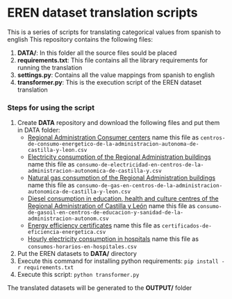 # EREN dataset translation scripts

This is a series of scripts for translating categorical values from spanish to english
This repository contains the following files:

1. **DATA/**: In this folder all the source files sould be placed
2. **requirements.txt**: This file contains all the library requirements for running the translation
3. **settings.py**: Contains all the value mappings from spanish to english
4. **transformer.py**: This is the execution script of the EREN dataset translation

### Steps for using the script

1. Create **DATA** repository and download the following files and put them in DATA folder:
   + [Regional Administration Consumer centers](https://analisis.datosabiertos.jcyl.es/explore/dataset/centros-de-consumo-energetico-de-la-administracion-autonoma-de-castilla-y-leon/export/?disjunctive.organismo_consejeria&disjunctive.centro_gestor&disjunctive.tipo_de_centro_de_consumo) name this file as `centros-de-consumo-energetico-de-la-administracion-autonoma-de-castilla-y-leon.csv`
   + [Electricity consumption of the Regional Administration buildings](https://analisis.datosabiertos.jcyl.es/explore/dataset/consumo-de-electricidad-en-centros-de-la-administracion-autonomica-de-castilla-y/export/?disjunctive.tipo_de_punto_de_medida) name this file as `consumo-de-electricidad-en-centros-de-la-administracion-autonomica-de-castilla-y.csv`
   + [Natural gas consumption of the Regional Administration buildings](https://analisis.datosabiertos.jcyl.es/explore/dataset/consumo-de-gas-en-centros-de-la-administracion-autonomica-de-castilla-y-leon/export/) name this file as `consumo-de-gas-en-centros-de-la-administracion-autonomica-de-castilla-y-leon.csv`
   + [Diesel consumption in education, health and culture centres of the Regional Administration of Castilla y León](https://analisis.datosabiertos.jcyl.es/explore/dataset/consumo-de-gasoil-en-centros-de-educacion-y-sanidad-de-la-administracion-autonom/export/) name this file as `consumo-de-gasoil-en-centros-de-educacion-y-sanidad-de-la-administracion-autonom.csv`
   + [Energy efficiency certificates](https://analisis.datosabiertos.jcyl.es/explore/dataset/certificados-de-eficiencia-energetica/export/?location=10,41.15005,-2.43043&basemap=jawg.streets) name this file as `certificados-de-eficiencia-energetica.csv`
   + [Hourly electricity consumption in hospitals](https://analisis.datosabiertos.jcyl.es/explore/dataset/consumos-horarios-en-hospitales/export/?disjunctive.ano) name this file as `consumos-horarios-en-hospitales.csv`
1. Put the EREN datasets to **DATA/** directory
2. Execute this command for installing python requirements: `pip install -r requirements.txt`
3. Execute this script: `python transformer.py`

The translated datasets will be generated to the **OUTPUT/** folder

